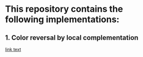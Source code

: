 # This repository contains the following implementations:

##  1. Color reversal by local complementation



<a href="color-reversal-by-local-complementation/README.md">link text</a>

